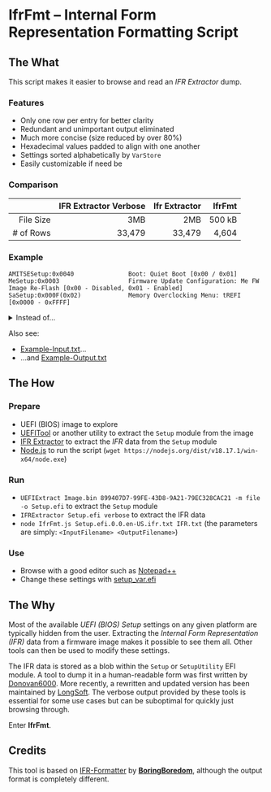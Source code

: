 # IfrFmt – Internal Form Representation Formatting Script

## The What

This script makes it easier to browse and read an _IFR Extractor_ dump.

###  Features

* Only one row per entry for better clarity
* Redundant and unimportant output eliminated
* Much more concise (size reduced by over 80%)
* Hexadecimal values padded to align with one another
* Settings sorted alphabetically by `VarStore`
* Easily customizable if need be

### Comparison

|           |  IFR Extractor Verbose | Ifr Extractor  |  IfrFmt  |
|----------:|-----------------------:|---------------:|---------:|
| File Size | 3MB                    | 2MB            | 500 kB   |
| # of Rows | 33,479                 | 33,479         | 4,604    |

### Example

````
AMITSESetup:0x0040               Boot: Quiet Boot [0x00 / 0x01]
MeSetup:0x0003                   Firmware Update Configuration: Me FW Image Re-Flash [0x00 - Disabled, 0x01 - Enabled]
SaSetup:0x000F(0x02)             Memory Overclocking Menu: tREFI [0x0000 - 0xFFFF]
````

<details>
<summary>Instead of…</summary>

````
		CheckBox Prompt: "Quiet Boot", Help: "Enables or disables Quiet Boot option", QuestionFlags: 0x0, QuestionId: 0x106E, VarStoreId: 0xF013, VarOffset: 0x40, Flags: 0x0, Default: Disabled, MfgDefault: Disabled
			Default DefaultId: 0x0 Value: 1
			Default DefaultId: 0x1 Value: 1
		End 
````

````
	Form FormId: 0x27DA, Title: "Firmware Update Configuration"
		OneOf Prompt: "Me FW Image Re-Flash", Help: "Enable/Disable Me FW Image Re-Flash function.", QuestionFlags: 0x10, QuestionId: 0x2A0, VarStoreId: 0x9, VarOffset: 0x3, Flags: 0x10, Size: 8, Min: 0x0, Max: 0x1, Step: 0x0
			OneOfOption Option: "Disabled" Value: 0, Default, MfgDefault
			OneOfOption Option: "Enabled" Value: 1
		End 
````

````
			Numeric Prompt: "  tREFI", Help: "Refresh Interval, 0: AUTO, max: 65535", QuestionFlags: 0x14, QuestionId: 0x2773, VarStoreId: 0x5, VarOffset: 0xF, Flags: 0x11, Size: 16, Min: 0x0, Max: 0xFFFF, Step: 0x1
				Default DefaultId: 0x0 Value: 0
			End 
````
</details>

Also see:
* [Example-Input.txt](https://github.com/GeographicCone/IfrFmt/blob/master/Example-Input.txt)…
* …and [Example-Output.txt](https://github.com/GeographicCone/IfrFmt/blob/master/Example-Output.txt)

## The How

### Prepare

* UEFI (BIOS) image to explore
* [UEFITool](https://github.com/LongSoft/UEFITool/) or another utility to extract the `Setup` module from the image
* [IFR Extractor](https://github.com/LongSoft/IFRExtractor-RS) to extract the _IFR_ data from the `Setup` module
* [Node.js](https://nodejs.org/en/download) to run the script (`wget https://nodejs.org/dist/v18.17.1/win-x64/node.exe`)

### Run

* `UEFIExtract Image.bin 899407D7-99FE-43D8-9A21-79EC328CAC21 -m file -o Setup.efi` to extract the `Setup` module
* `IFRExtractor Setup.efi verbose` to extract the IFR data
* `node IfrFmt.js Setup.efi.0.0.en-US.ifr.txt IFR.txt` (the parameters are simply: `<InputFilename> <OutputFilename>`)

### Use

* Browse with a good editor such as [Notepad++](https://notepad-plus-plus.org/downloads/)
* Change these settings with [setup_var.efi](https://github.com/datasone/setup_var.efi)

## The Why

Most of the available _UEFI (BIOS) Setup_ settings on any given platform are typically hidden from the user. Extracting the _Internal Form Representation (IFR)_ data from a firmware image makes it possible to see them all. Other tools can then be used to modify these settings.

The IFR data is stored as a blob within the `Setup` or `SetupUtility` EFI module. A tool to dump it in a human-readable form was first written by [Donovan6000](https://github.com/donovan6000/Universal-IFR-Extractor). More recently, a rewritten and updated version has been maintained by [LongSoft](https://github.com/LongSoft/UEFITool/). The verbose output provided by these tools is essential for some use cases but can be suboptimal for quickly just browsing through.

Enter **IfrFmt**.

## Credits

This tool is based on [IFR-Formatter](https://github.com/BoringBoredom/UEFI-Editor/blob/master/IFR-Formatter/IFR-Formatter.js) by [**BoringBoredom**](https://github.com/BoringBoredom/), although the output format is completely different.
